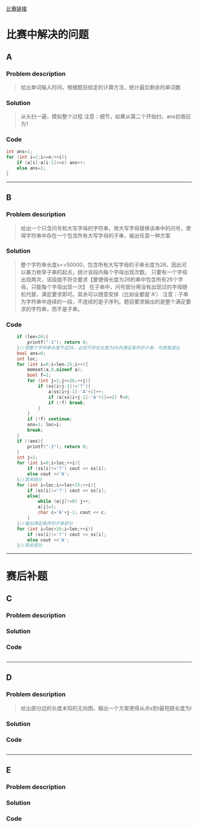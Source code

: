 [比赛链接](https://cn.vjudge.net/contest/168561)

# 比赛中解决的问题
## A
### Problem description
> 给出单词输入时间，根据题目给定的计算方法，统计最后剩余的单词数

### Solution
> 从头扫一遍，模拟整个过程
> 注意：细节，如果从第二个开始扫，ans初值应为1

### Code
```cpp
int ans=1;
for (int i=2;i<=n;++i){
	if (a[i]-a[i-1]<=c) ans++;
	else ans=1;
}
```
*****


## B
### Problem description
> 给出一个只含问号和大写字母的字符串，用大写字母替换该串中的问号，使得字符串中存在一个包含所有大写字母的子串，输出任意一种方案

### Solution
> 整个字符串长度s<=50000，包含所有大写字母的子串长度为26，因此可以暴力枚举子串的起点，统计该段内每个字母出现次数。
只要有一个字母出现两次，该段就不符合要求【要使得长度为26的串中包含所有26个字母，只能每个字母出现一次】
在子串中，问号部分用没有出现过的字母随机代替，满足要求即可。其余可以随意安排（比如全都是'A'）
>注意：子串为字符串中连续的一段，不连续的是子序列。题目要求输出的是整个满足要求的字符串，而不是子串。

### Code
```cpp
	if (len<26){
		printf("-1"); return 0;
	}//若整个字符串长度不足26，必定不存在长度为26的满足条件的子串，可直接退出
	bool ans=0;
	int loc;
	for (int i=0;i<len-25;i++){
		memset(a,0,sizeof a);
		bool f=1;
		for (int j=1;j<=26;++j){
			if (ss[i+j-1]!='?'){
				a[ss[i+j-1]-'A'+1]++;
				if (a[ss[i+j-1]-'A'+1]==2) f=0;
				if (!f) break;
			}
		}
		if (!f) continue;
		ans=1; loc=i;
		break;
	}
	if (!ans){
		printf("-1"); return 0;
	}
	int j=1;
	for (int i=0;i<loc;++i){
		if (ss[i]!='?') cout << ss[i];
		else cout <<'A';
	}//其余部分
	for (int i=loc;i<=loc+25;++i){
		if (ss[i]!='?') cout << ss[i];
		else{
			while (a[j]!=0) j++;
			a[j]=1;
			char c='A'+j-1; cout << c;
		}
	}//输出满足条件的子串部分
	for (int i=loc+26;i<len;++i){
		if (ss[i]!='?') cout << ss[i];
		else cout <<'A';
	}//其余部分
```
*****

# 赛后补题

## C
### Problem description
> 

### Solution
> 

### Code
```cpp
```
*****


## D
### Problem description
> 给出部分边的长度未知的无向图，输出一个方案使得从点s到t最短路长度为l

### Solution
> 

### Code
```cpp
```
*****

## E
### Problem description
> 

### Solution
> 

### Code
```cpp
```
